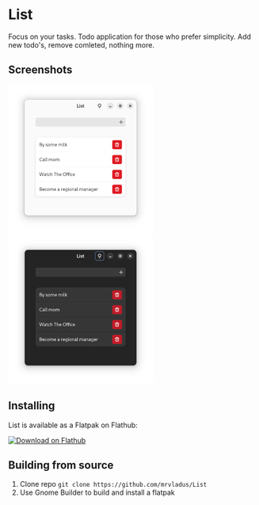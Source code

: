 # List

Focus on your tasks.
Todo application for those who prefer simplicity. Add new todo's, remove comleted, nothing more.

## Screenshots
<a href="./screenshots/light.png"><img src="./screenshots/light.png" height="300"></a>
<a href="./screenshots/light.png"><img src="./screenshots/dark.png" height="300"></a>

## Installing
List is available as a Flatpak on Flathub:

<a href="https://flathub.org/apps/details/com.github.mrvladus.List"><img src="https://flathub.org/assets/badges/flathub-badge-en.png" alt="Download on Flathub" width="240"></a>

## Building from source
1. Clone repo `git clone https://github.com/mrvladus/List`
2. Use Gnome Builder to build and install a flatpak
